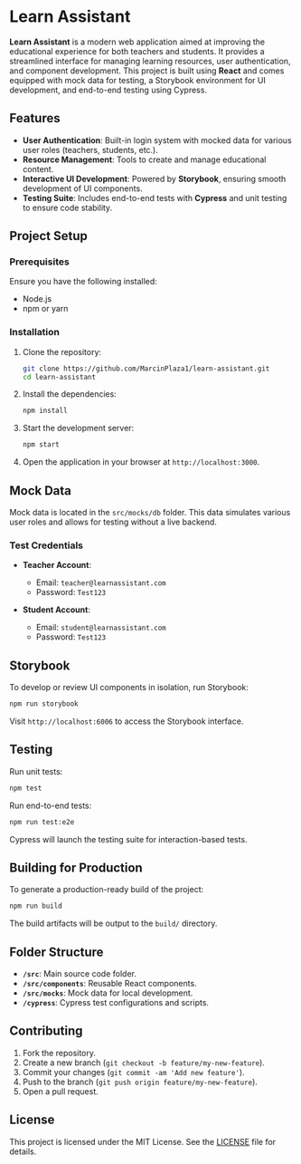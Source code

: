 
# Learn Assistant

**Learn Assistant** is a modern web application aimed at improving the educational experience for both teachers and students. 
It provides a streamlined interface for managing learning resources, user authentication, and component development. 
This project is built using **React** and comes equipped with mock data for testing, a Storybook environment for UI development, and end-to-end testing using Cypress.

## Features

- **User Authentication**: Built-in login system with mocked data for various user roles (teachers, students, etc.).
- **Resource Management**: Tools to create and manage educational content.
- **Interactive UI Development**: Powered by **Storybook**, ensuring smooth development of UI components.
- **Testing Suite**: Includes end-to-end tests with **Cypress** and unit testing to ensure code stability.

## Project Setup

### Prerequisites
Ensure you have the following installed:

- Node.js
- npm or yarn

### Installation

1. Clone the repository:

   ```bash
   git clone https://github.com/MarcinPlaza1/learn-assistant.git
   cd learn-assistant
   ```

2. Install the dependencies:

   ```bash
   npm install
   ```

3. Start the development server:

   ```bash
   npm start
   ```

4. Open the application in your browser at `http://localhost:3000`.

## Mock Data

Mock data is located in the `src/mocks/db` folder. This data simulates various user roles and allows for testing without a live backend.

### Test Credentials

- **Teacher Account**: 
  - Email: `teacher@learnassistant.com`
  - Password: `Test123`

- **Student Account**:
  - Email: `student@learnassistant.com`
  - Password: `Test123`

## Storybook

To develop or review UI components in isolation, run Storybook:

```bash
npm run storybook
```

Visit `http://localhost:6006` to access the Storybook interface.

## Testing

Run unit tests:

```bash
npm test
```

Run end-to-end tests:

```bash
npm run test:e2e
```

Cypress will launch the testing suite for interaction-based tests.

## Building for Production

To generate a production-ready build of the project:

```bash
npm run build
```

The build artifacts will be output to the `build/` directory.

## Folder Structure

- **`/src`**: Main source code folder.
- **`/src/components`**: Reusable React components.
- **`/src/mocks`**: Mock data for local development.
- **`/cypress`**: Cypress test configurations and scripts.

## Contributing

1. Fork the repository.
2. Create a new branch (`git checkout -b feature/my-new-feature`).
3. Commit your changes (`git commit -am 'Add new feature'`).
4. Push to the branch (`git push origin feature/my-new-feature`).
5. Open a pull request.

## License

This project is licensed under the MIT License. See the [LICENSE](LICENSE) file for details.
